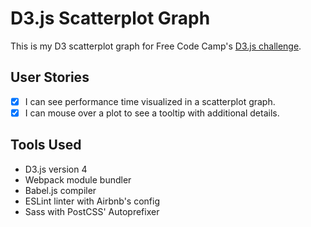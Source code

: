 # D3.js Scatterplot Graph

This is my D3 scatterplot graph for Free Code Camp's [D3.js challenge](https://www.freecodecamp.com/challenges/visualize-data-with-a-scatterplot-graph).

## User Stories

- [x] I can see performance time visualized in a scatterplot graph.
- [x] I can mouse over a plot to see a tooltip with additional details.

## Tools Used

- D3.js version 4
- Webpack module bundler
- Babel.js compiler
- ESLint linter with Airbnb's config
- Sass with PostCSS' Autoprefixer
